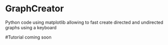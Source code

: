 # GraphCreator
Python code using matplotlib allowing to fast create directed and undirected graphs using a keyboard

#Tutorial
coming soon
